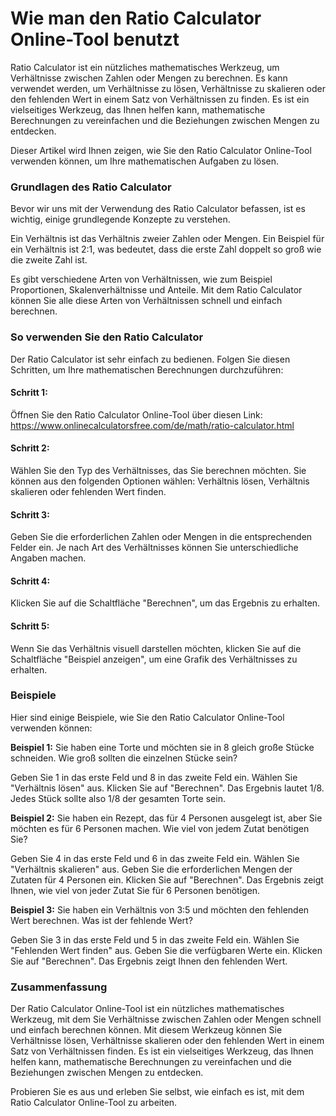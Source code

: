 Wie man den Ratio Calculator Online-Tool benutzt
================================================

Ratio Calculator ist ein nützliches mathematisches Werkzeug, um Verhältnisse zwischen Zahlen oder Mengen zu berechnen. Es kann verwendet werden, um Verhältnisse zu lösen, Verhältnisse zu skalieren oder den fehlenden Wert in einem Satz von Verhältnissen zu finden. Es ist ein vielseitiges Werkzeug, das Ihnen helfen kann, mathematische Berechnungen zu vereinfachen und die Beziehungen zwischen Mengen zu entdecken.

Dieser Artikel wird Ihnen zeigen, wie Sie den Ratio Calculator Online-Tool verwenden können, um Ihre mathematischen Aufgaben zu lösen.

### Grundlagen des Ratio Calculator

Bevor wir uns mit der Verwendung des Ratio Calculator befassen, ist es wichtig, einige grundlegende Konzepte zu verstehen.

Ein Verhältnis ist das Verhältnis zweier Zahlen oder Mengen. Ein Beispiel für ein Verhältnis ist 2:1, was bedeutet, dass die erste Zahl doppelt so groß wie die zweite Zahl ist.

Es gibt verschiedene Arten von Verhältnissen, wie zum Beispiel Proportionen, Skalenverhältnisse und Anteile. Mit dem Ratio Calculator können Sie alle diese Arten von Verhältnissen schnell und einfach berechnen.

### So verwenden Sie den Ratio Calculator

Der Ratio Calculator ist sehr einfach zu bedienen. Folgen Sie diesen Schritten, um Ihre mathematischen Berechnungen durchzuführen:

#### Schritt 1:

Öffnen Sie den Ratio Calculator Online-Tool über diesen Link: <https://www.onlinecalculatorsfree.com/de/math/ratio-calculator.html>

#### Schritt 2:

Wählen Sie den Typ des Verhältnisses, das Sie berechnen möchten. Sie können aus den folgenden Optionen wählen: Verhältnis lösen, Verhältnis skalieren oder fehlenden Wert finden.

#### Schritt 3:

Geben Sie die erforderlichen Zahlen oder Mengen in die entsprechenden Felder ein. Je nach Art des Verhältnisses können Sie unterschiedliche Angaben machen.

#### Schritt 4:

Klicken Sie auf die Schaltfläche "Berechnen", um das Ergebnis zu erhalten.

#### Schritt 5:

Wenn Sie das Verhältnis visuell darstellen möchten, klicken Sie auf die Schaltfläche "Beispiel anzeigen", um eine Grafik des Verhältnisses zu erhalten.

### Beispiele

Hier sind einige Beispiele, wie Sie den Ratio Calculator Online-Tool verwenden können:

**Beispiel 1:** Sie haben eine Torte und möchten sie in 8 gleich große Stücke schneiden. Wie groß sollten die einzelnen Stücke sein?

Geben Sie 1 in das erste Feld und 8 in das zweite Feld ein. Wählen Sie "Verhältnis lösen" aus. Klicken Sie auf "Berechnen". Das Ergebnis lautet 1/8. Jedes Stück sollte also 1/8 der gesamten Torte sein.

**Beispiel 2:** Sie haben ein Rezept, das für 4 Personen ausgelegt ist, aber Sie möchten es für 6 Personen machen. Wie viel von jedem Zutat benötigen Sie?

Geben Sie 4 in das erste Feld und 6 in das zweite Feld ein. Wählen Sie "Verhältnis skalieren" aus. Geben Sie die erforderlichen Mengen der Zutaten für 4 Personen ein. Klicken Sie auf "Berechnen". Das Ergebnis zeigt Ihnen, wie viel von jeder Zutat Sie für 6 Personen benötigen.

**Beispiel 3:** Sie haben ein Verhältnis von 3:5 und möchten den fehlenden Wert berechnen. Was ist der fehlende Wert?

Geben Sie 3 in das erste Feld und 5 in das zweite Feld ein. Wählen Sie "Fehlenden Wert finden" aus. Geben Sie die verfügbaren Werte ein. Klicken Sie auf "Berechnen". Das Ergebnis zeigt Ihnen den fehlenden Wert.

### Zusammenfassung

Der Ratio Calculator Online-Tool ist ein nützliches mathematisches Werkzeug, mit dem Sie Verhältnisse zwischen Zahlen oder Mengen schnell und einfach berechnen können. Mit diesem Werkzeug können Sie Verhältnisse lösen, Verhältnisse skalieren oder den fehlenden Wert in einem Satz von Verhältnissen finden. Es ist ein vielseitiges Werkzeug, das Ihnen helfen kann, mathematische Berechnungen zu vereinfachen und die Beziehungen zwischen Mengen zu entdecken.

Probieren Sie es aus und erleben Sie selbst, wie einfach es ist, mit dem Ratio Calculator Online-Tool zu arbeiten.